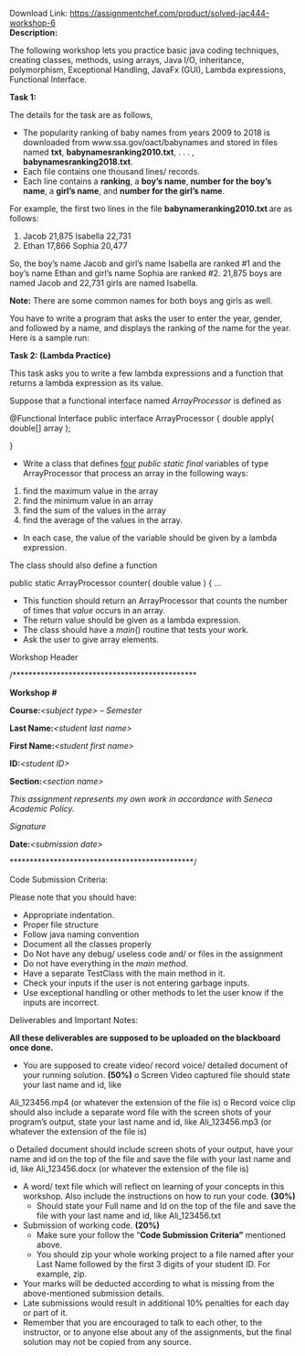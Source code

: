 Download Link: https://assignmentchef.com/product/solved-jac444-workshop-6
<br>
<strong>Description:</strong>

The following workshop lets you practice basic java coding techniques, creating classes, methods, using arrays, Java I/O, inheritance, polymorphism, Exceptional Handling, JavaFx (GUI), Lambda expressions, Functional Interface.




<strong>Task 1:</strong>

The details for the task are as follows,

<ul>

 <li>The popularity ranking of baby names from years 2009 to 2018 is downloaded from www.ssa.gov/oact/babynames and stored in files named <strong>txt</strong>, <strong>babynamesranking2010.txt</strong>, . . . , <strong>babynamesranking2018.txt</strong>.</li>

 <li>Each file contains one thousand lines/ records.</li>

 <li>Each line contains a <strong>ranking</strong>, a <strong>boy’s name</strong>, <strong>number for the boy’s name</strong>, a <strong>girl’s name</strong>, and <strong>number for the girl’s name</strong>.</li>

</ul>

For example, the first two lines in the file <strong>babynameranking2010.txt </strong>are as follows:




<ol>

 <li>Jacob 21,875 Isabella 22,731</li>

 <li>Ethan 17,866 Sophia 20,477</li>

</ol>




So, the boy’s name Jacob and girl’s name Isabella are ranked #1 and the boy’s name Ethan and girl’s name Sophia are ranked #2. 21,875 boys are named Jacob and 22,731 girls are named Isabella.




<strong>Note:</strong> There are some common names for both boys ang girls as well.




You have to write a program that asks the user to enter the year, gender, and followed by a name, and displays the ranking of the name for the year. Here is a sample run:

<strong> </strong>

<strong> </strong>

<strong> </strong>

<strong> </strong>

<strong> </strong>

<strong>Task 2: (Lambda Practice) </strong>




This task asks you to write a few lambda expressions and a function that returns a lambda expression as its value.




Suppose that a functional interface named <em>ArrayProcessor </em>is defined as




@Functional Interface  public interface ArrayProcessor {  double apply( double[] array );

}




<ul>

 <li>Write a class that defines <u>four</u> <em>public static final </em>variables of type ArrayProcessor that process an array in the following ways:</li>

</ul>




<ol>

 <li>find the maximum value in the array</li>

 <li>find the minimum value in an array</li>

 <li>find the sum of the values in the array</li>

 <li>find the average of the values in the array.</li>

</ol>

<ul>

 <li>In each case, the value of the variable should be given by a lambda expression.</li>

</ul>




The class should also define a function

public static ArrayProcessor counter( double value ) { …




<ul>

 <li>This function should return an ArrayProcessor that counts the number of times that <em>value </em>occurs in an array.</li>

 <li>The return value should be given as a lambda expression.</li>

 <li>The class should have a <em>main</em>() routine that tests your work.</li>

 <li>Ask the user to give array elements.</li>

</ul>

<strong> </strong>

Workshop Header




/**********************************************

<strong>Workshop #  </strong>

<strong>Course:</strong><em>&lt;subject type&gt; – Semester </em>

<strong>Last Name:</strong><em>&lt;student last name&gt; </em>

<strong>First Name:</strong><em>&lt;student first name&gt; </em>

<strong>ID:</strong><em>&lt;student ID&gt; </em>

<strong>Section:</strong><em>&lt;section name&gt; </em>

<em>This assignment represents my own work in accordance with Seneca Academic Policy. </em>

<em>Signature </em>

<strong>Date:</strong><em>&lt;submission date&gt; </em>

**********************************************/




<strong> </strong>

Code Submission Criteria:

Please note that you should have:

<ul>

 <li>Appropriate indentation.</li>

 <li>Proper file structure</li>

 <li>Follow java naming convention</li>

 <li>Document all the classes properly</li>

 <li>Do Not have any debug/ useless code and/ or files in the assignment</li>

 <li>Do not have everything in the <em>main method</em>.</li>

 <li>Have a separate TestClass with the main method in it.</li>

 <li>Check your inputs if the user is not entering garbage inputs.</li>

 <li>Use exceptional handling or other methods to let the user know if the inputs are incorrect.</li>

</ul>




Deliverables and Important Notes:




<strong>All these deliverables are supposed to be uploaded on the blackboard once done. </strong>

<strong> </strong>

<ul>

 <li>You are supposed to create video/ record voice/ detailed document of your running solution. <strong>(50%)</strong>  o Screen Video captured file should state your last name and id, like</li>

</ul>

Ali_123456.mp4 (or whatever the extension of the file is) o Record voice clip should also include a separate word file with the screen shots of your program’s output, state your last name and id, like Ali_123456.mp3 (or whatever the extension of the file is)

o Detailed document should include screen shots of your output, have your name and id on the top of the file and save the file with your last name and id, like Ali_123456.docx (or whatever the extension of the file is)

<ul>

 <li>A word/ text file which will reflect on learning of your concepts in this workshop. Also include the instructions on how to run your code.                                 <strong>(30%)</strong>

  <ul>

   <li>Should state your Full name and Id on the top of the file and save the file with your last name and id, like Ali_123456.txt</li>

  </ul></li>

 <li>Submission of working code.                                                                         <strong>(20%)</strong>

  <ul>

   <li>Make sure your follow the “<strong>Code Submission Criteria”</strong> mentioned above.</li>

   <li>You should zip your whole working project to a file named after your Last Name followed by the first 3 digits of your student ID. For example, zip.</li>

  </ul></li>

 <li>Your marks will be deducted according to what is missing from the above-mentioned submission details.</li>

 <li>Late submissions would result in additional 10% penalties for each day or part of it.</li>

 <li>Remember that you are encouraged to talk to each other, to the instructor, or to anyone else about any of the assignments, but the final solution may not be copied from any source.</li>

</ul>




<strong> </strong>
